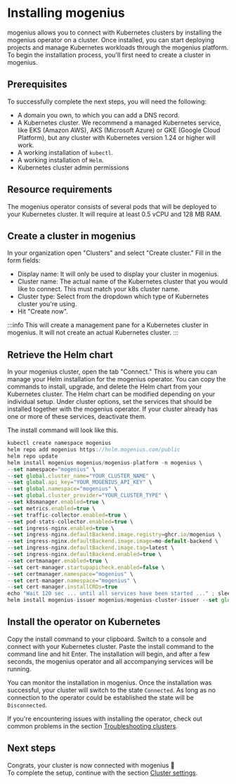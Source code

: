 ﻿---
sidebar_position: 1
description: Connect your own Kubernetes cluster by installing the mogenius operator on the cluster.
---

# Installing mogenius

mogenius allows you to connect with Kubernetes clusters by installing the mogenius operator on a cluster. Once installed, you can start deploying projects and manage Kubernetes workloads through the mogenius platform. To begin the installation process, you'll first need to create a cluster in mogenius.

## Prerequisites
To successfully complete the next steps, you will need the following:
- A domain you own, to which you can add a DNS record.
- A Kubernetes cluster. We recommend a managed Kubernetes service, like EKS (Amazon AWS), AKS (Microsoft Azure) or GKE (Google Cloud Platform), but any cluster with Kubernetes version 1.24 or higher will work.
- A working installation of `kubectl`.
- A working installation of `Helm`.
- Kubernetes cluster admin permissions

## Resource requirements
The mogenius operator consists of several pods that will be deployed to your Kubernetes cluster. It will require at least 0.5 vCPU and 128 MB RAM.

## Create a cluster in mogenius

In your organization open "Clusters" and select "Create cluster." Fill in the form fields:
- Display name: It will only be used to display your cluster in mogenius.
- Cluster name: The actual name of the Kubernetes cluster that you would like to connect. This must match your k8s cluster name.
- Cluster type: Select from the dropdown which type of Kubernetes cluster you're using.
- Hit "Create now".

:::info
This will create a management pane for a Kubernetes cluster in mogenius. It will not create an actual Kubernetes cluster.
:::

## Retrieve the Helm chart

In your mogenius cluster, open the tab "Connect." This is where you can manage your Helm installation for the mogenius operator. You can copy the commands to install, upgrade, and delete the Helm chart from your Kubernetes cluster. The Helm chart can be modified depending on your individual setup. Under cluster options, set the services that should be installed together with the mogenius operator. If your cluster already has one or more of these services, deactivate them.

The install command will look like this.

```jsx title="mogenius operator Helm install"
kubectl create namespace mogenius
helm repo add mogenius https://helm.mogenius.com/public
helm repo update
helm install mogenius mogenius/mogenius-platform -n mogenius \
--set namespace="mogenius" \
--set global.cluster_name="YOUR_CLUSTER_NAME" \
--set global.api_key="YOUR_MOGENIUS_API_KEY" \
--set global.namespace="mogenius" \
--set global.cluster_provider="YOUR_CLUSTER_TYPE" \
--set k8smanager.enabled=true \
--set metrics.enabled=true \
--set traffic-collector.enabled=true \
--set pod-stats-collector.enabled=true \
--set ingress-nginx.enabled=true \
--set ingress-nginx.defaultBackend.image.registry=ghcr.io/mogenius \
--set ingress-nginx.defaultBackend.image.image=mo-default-backend \
--set ingress-nginx.defaultBackend.image.tag=latest \
--set ingress-nginx.defaultBackend.enabled=true \
--set certmanager.enabled=true \
--set cert-manager.startupapicheck.enabled=false \
--set certmanager.namespace="mogenius" \
--set cert-manager.namespace="mogenius" \
--set cert-manager.installCRDs=true
echo "Wait 120 sec ... until all services have been started ..." ; sleep 120
helm install mogenius-issuer mogenius/mogenius-cluster-issuer --set global.clusterissuermail="YOUR_EMAIL_ADDRESS"
```

## Install the operator on Kubernetes

Copy the install command to your clipboard. Switch to a console and connect with your Kubernetes cluster. Paste the install command to the command line and hit Enter. The installation will begin, and after a few seconds, the mogenius operator and all accompanying services will be running.

You can monitor the installation in mogenius. Once the installation was successful, your cluster will switch to the state `Connected`. As long as no connection to the operator could be established the state will be `Disconnected`.

If you're encountering issues with installing the operator, check out common problems in the section [Troubleshooting clusters](./troubleshooting-clusters.md).

## Next steps
Congrats, your cluster is now connected with mogenius 🎉  
To complete the setup, continue with the section [Cluster settings](./cluster-settings.md).